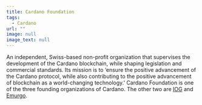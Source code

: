 ```yaml
---
title: Cardano Foundation
tags:
  - Cardano
url: ""
image: null
image_text: null
---
```


An independent, Swiss-based non-profit organization that supervises the development of the Cardano blockchain, while shaping legislation and commercial standards. Its mission is to ‘ensure the positive advancement of the Cardano protocol, while also contributing to the positive advancement of blockchain as a world-changing technology.’ Cardano Foundation is one of the three founding organizations of Cardano. The other two are [IOG](https://www.essentialcardano.io/glossary/iog) and [Emurgo](https://www.essentialcardano.io/glossary/emurgo).
